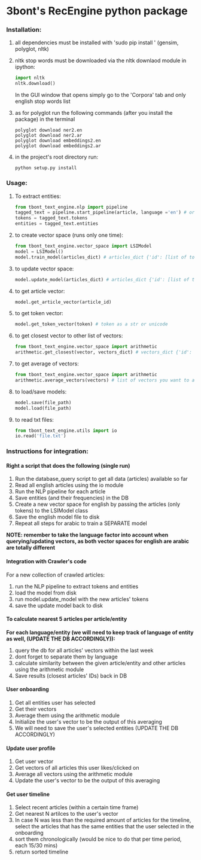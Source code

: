 # 3bont's RecEngine python package

###  Installation:

1. all dependencies must be installed with 'sudo pip install <package>' (gensim, polyglot, nltk)

2. nltk stop words must be downloaded via the nltk downlaod module
in ipython:

    ```python
    import nltk
    nltk.download()
    ```

   In the GUI window that opens simply go to the 'Corpora' tab and only english stop words list


3. as for polyglot run the following commands (after you install the package) in the terminal

    ```shell
    polyglot download ner2.en
    polyglot download ner2.ar
    polyglot download embeddings2.en
    polyglot download embeddings2.ar
    ```


4. in the project's root directory run:

    ````shell
    python setup.py install
    ````

### Usage:

1. To extract entities:

    ```python
    from tbont_text_engine.nlp import pipeline
    tagged_text = pipeline.start_pipeline(article, language ='en') # or 'ar'
    tokens = tagged_text.tokens
    entities = tagged_text.entities
    ```

2. to create vector space (runs only one time):

    ```python
    from tbont_text_engine.vector_space import LSIModel
    model = LSIModel()
    model.train_model(articles_dict) # articles_dict {'id': [list of tokens]}
    ````

3. to update vector space:

    ```python
    model.update_model(articles_dict) # articles_dict {'id': [list of tokens]}
    ```

4. to get article vector:

    ```python
    model.get_article_vector(article_id)
    ```

5. to get token vector:

    ```python
    model.get_token_vector(token) # token as a str or unicode
    ```

6. to get closest vector to other list of vectors:

    ```python
    from tbont_text_engine.vector_space import arithmetic
    arithmetic.get_closest(vector, vectors_dict) # vectors_dict {'id': vector}, vector is a numpy array
    ```

7. to get average of vectors:

    ```python
    from tbont_text_engine.vector_space import arithmetic
    arithmetic.average_vectors(vectors) # list of vectors you want to average
    ```


8. to load/save models:

    ```python
    model.save(file_path)
    model.load(file_path)
    ```
9. to read txt files:

    ```python
    from tbont_text_engine.utils import io
    io.read('file.txt')
    ```

### Instructions for integration:

#### Right a script that does the following (single run)

1. Run the database_query script to get all data (articles) available so far
2. Read all english articles using the io module
3. Run the NLP pipeline for each article
4. Save entities (and their frequencies) in the DB
5. Create a new vector space for english by passing the articles (only tokens) to the LSIModel class
5. Save the english model file to disk
7. Repeat all steps for arabic to train a SEPARATE model

**NOTE: remember to take the language factor into account when querying/updating vectors, as both vector spaces
for english are arabic are totally different**

#### Integration with Crawler's code
For a new collection of crawled articles:
1. run the NLP pipeline to extract tokens and entities
2. load the model from disk
3. run model.update_model with the new articles' tokens
4. save the update model back to disk

#### To calculate nearest 5 articles per article/entity
**For each language/entity (we will need to keep track of language of entity as well, (UPDATE THE DB ACCORDINGLY)):**
1. query the db for all articles' vectors within the last week
2. dont forget to separate them by language
3. calculate similarity between the given article/entity and other articles using the arithmetic module
4. Save results (closest articles' IDs) back in DB

#### User onboarding
1. Get all entities user has selected
2. Get their vectors
3. Average them using the arithmetic module
4. Initialize the user's vector to be the output of this averaging
5. We will need to save the user's selected entities (UPDATE THE DB ACCORDINGLY)

#### Update user profile
1. Get user vector
2. Get vectors of all articles this user likes/clicked on
3. Average all vectors using the arithmetic module
4. Update the user's vector to be the output of this averaging

#### Get user timeline
1. Select recent articles (within a certain time frame)
2. Get nearest N artilces to the user's vector
3. In case N was less than the required amount of articles for the timeline, select the articles that has the same entities that the user selected in the onboarding
4. sort them chronologically (would be nice to do that per time period, each 15/30 mins)
5. return sorted timeline

